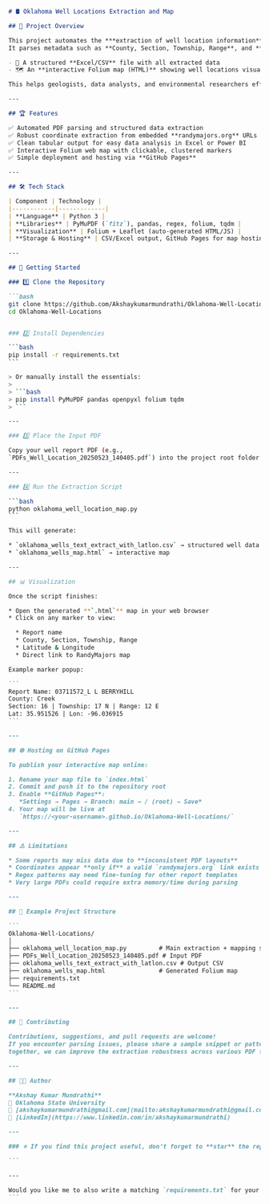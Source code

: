 
````markdown
# 🛢️ Oklahoma Well Locations Extraction and Map

## 📌 Project Overview

This project automates the ***extraction of well location information*** from Oklahoma well report PDFs.  
It parses metadata such as **County, Section, Township, Range**, and **GPS coordinates** from the reports, then generates:

- 📄 A structured **Excel/CSV** file with all extracted data  
- 🗺️ An **interactive Folium map (HTML)** showing well locations visually  

This helps geologists, data analysts, and environmental researchers efficiently visualize and analyze well data across the state.

---

## 🏆 Features

✅ Automated PDF parsing and structured data extraction  
✅ Robust coordinate extraction from embedded **randymajors.org** URLs  
✅ Clean tabular output for easy data analysis in Excel or Power BI  
✅ Interactive Folium web map with clickable, clustered markers  
✅ Simple deployment and hosting via **GitHub Pages**

---

## 🛠️ Tech Stack

| Component | Technology |
|------------|-------------|
| **Language** | Python 3 |
| **Libraries** | PyMuPDF (`fitz`), pandas, regex, folium, tqdm |
| **Visualization** | Folium + Leaflet (auto-generated HTML/JS) |
| **Storage & Hosting** | CSV/Excel output, GitHub Pages for map hosting |

---

## 🚀 Getting Started

### 1️⃣ Clone the Repository

```bash
git clone https://github.com/Akshaykumarmundrathi/Oklahoma-Well-Locations.git
cd Oklahoma-Well-Locations


### 2️⃣ Install Dependencies

```bash
pip install -r requirements.txt
```

> Or manually install the essentials:
>
> ```bash
> pip install PyMuPDF pandas openpyxl folium tqdm
> ```

---

### 3️⃣ Place the Input PDF

Copy your well report PDF (e.g.,
`PDFs_Well_Location_20250523_140405.pdf`) into the project root folder.

---

### 4️⃣ Run the Extraction Script

```bash
python oklahoma_well_location_map.py
```

This will generate:

* `oklahoma_wells_text_extract_with_latlon.csv` → structured well data
* `oklahoma_wells_map.html` → interactive map

---

## 📊 Visualization

Once the script finishes:

* Open the generated **`.html`** map in your web browser
* Click on any marker to view:

  * Report name
  * County, Section, Township, Range
  * Latitude & Longitude
  * Direct link to RandyMajors map

Example marker popup:

```
Report Name: 03711572_L L BERRYHILL
County: Creek
Section: 16 | Township: 17 N | Range: 12 E
Lat: 35.951526 | Lon: -96.036915
```

---

## 🌐 Hosting on GitHub Pages

To publish your interactive map online:

1. Rename your map file to `index.html`
2. Commit and push it to the repository root
3. Enable **GitHub Pages**:
   *Settings → Pages → Branch: main → / (root) → Save*
4. Your map will be live at
   `https://<your-username>.github.io/Oklahoma-Well-Locations/`

---

## ⚠️ Limitations

* Some reports may miss data due to **inconsistent PDF layouts**
* Coordinates appear **only if** a valid `randymajors.org` link exists
* Regex patterns may need fine-tuning for other report templates
* Very large PDFs could require extra memory/time during parsing

---

## 🧠 Example Project Structure

```
Oklahoma-Well-Locations/
│
├── oklahoma_well_location_map.py         # Main extraction + mapping script
├── PDFs_Well_Location_20250523_140405.pdf # Input PDF
├── oklahoma_wells_text_extract_with_latlon.csv # Output CSV
├── oklahoma_wells_map.html               # Generated Folium map
├── requirements.txt
└── README.md
```

---

## 🤝 Contributing

Contributions, suggestions, and pull requests are welcome!
If you encounter parsing issues, please share a sample snippet or pattern —
together, we can improve the extraction robustness across various PDF formats.

---

## 👨‍💻 Author

**Akshay Kumar Mundrathi**
📍 Oklahoma State University
📧 [akshaykumarmundrathi@gmail.com](mailto:akshaykumarmundrathi@gmail.com)
💼 [LinkedIn](https://www.linkedin.com/in/akshaykumarmundrathi)

---

### ⭐ If you find this project useful, don’t forget to **star** the repository!

```

---

Would you like me to also write a matching `requirements.txt` for your repo (exact pip dependencies for this project)? It’ll make setup easier for others who clone it.
```
